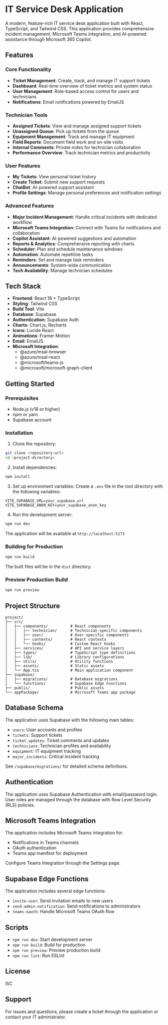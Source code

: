 # IT Service Desk Application

A modern, feature-rich IT service desk application built with React, TypeScript, and Tailwind CSS. This application provides comprehensive incident management, Microsoft Teams integration, and AI-powered assistance through Microsoft 365 Copilot.

## Features

### Core Functionality
- **Ticket Management**: Create, track, and manage IT support tickets
- **Dashboard**: Real-time overview of ticket metrics and system status
- **User Management**: Role-based access control for users and technicians
- **Notifications**: Email notifications powered by EmailJS

### Technician Tools
- **Assigned Tickets**: View and manage assigned support tickets
- **Unassigned Queue**: Pick up tickets from the queue
- **Equipment Management**: Track and manage IT equipment
- **Field Reports**: Document field work and on-site visits
- **Internal Comments**: Private notes for technician collaboration
- **Performance Overview**: Track technician metrics and productivity

### User Features
- **My Tickets**: View personal ticket history
- **Create Ticket**: Submit new support requests
- **ChatBot**: AI-powered support assistant
- **Profile Settings**: Manage personal preferences and notification settings

### Advanced Features
- **Major Incident Management**: Handle critical incidents with dedicated workflow
- **Microsoft Teams Integration**: Connect with Teams for notifications and collaboration
- **Copilot Assistant**: AI-powered suggestions and automation
- **Reports & Analytics**: Comprehensive reporting with charts
- **Scheduler**: Plan and schedule maintenance windows
- **Automation**: Automate repetitive tasks
- **Reminders**: Set and manage task reminders
- **Announcements**: System-wide communication
- **Tech Availability**: Manage technician schedules

## Tech Stack

- **Frontend**: React 18 + TypeScript
- **Styling**: Tailwind CSS
- **Build Tool**: Vite
- **Database**: Supabase
- **Authentication**: Supabase Auth
- **Charts**: Chart.js, Recharts
- **Icons**: Lucide React
- **Animations**: Framer Motion
- **Email**: EmailJS
- **Microsoft Integration**:
  - @azure/msal-browser
  - @azure/msal-react
  - @microsoft/teams-js
  - @microsoft/microsoft-graph-client

## Getting Started

### Prerequisites
- Node.js (v18 or higher)
- npm or yarn
- Supabase account

### Installation

1. Clone the repository:
```bash
git clone <repository-url>
cd <project-directory>
```

2. Install dependencies:
```bash
npm install
```

3. Set up environment variables:
Create a `.env` file in the root directory with the following variables:
```env
VITE_SUPABASE_URL=your_supabase_url
VITE_SUPABASE_ANON_KEY=your_supabase_anon_key
```

4. Run the development server:
```bash
npm run dev
```

The application will be available at `http://localhost:5173`

### Building for Production

```bash
npm run build
```

The built files will be in the `dist` directory.

### Preview Production Build

```bash
npm run preview
```

## Project Structure

```
project/
├── src/
│   ├── components/          # React components
│   │   ├── technician/      # Technician-specific components
│   │   ├── user/            # User-specific components
│   │   ├── contexts/        # React contexts
│   │   └── hooks/           # Custom React hooks
│   ├── services/            # API and service layers
│   ├── types/               # TypeScript type definitions
│   ├── lib/                 # Library configurations
│   ├── utils/               # Utility functions
│   ├── assets/              # Static assets
│   └── App.tsx              # Main application component
├── supabase/
│   ├── migrations/          # Database migrations
│   └── functions/           # Supabase Edge Functions
├── public/                  # Public assets
└── appPackage/              # Microsoft Teams app package
```

## Database Schema

The application uses Supabase with the following main tables:
- `users`: User accounts and profiles
- `tickets`: Support tickets
- `ticket_updates`: Ticket comments and updates
- `technicians`: Technician profiles and availability
- `equipment`: IT equipment tracking
- `major_incidents`: Critical incident tracking

See `/supabase/migrations/` for detailed schema definitions.

## Authentication

The application uses Supabase Authentication with email/password login. User roles are managed through the database with Row Level Security (RLS) policies.

## Microsoft Teams Integration

The application includes Microsoft Teams integration for:
- Notifications in Teams channels
- OAuth authentication
- Teams app manifest for deployment

Configure Teams integration through the Settings page.

## Supabase Edge Functions

The application includes several edge functions:
- `invite-user`: Send invitation emails to new users
- `send-admin-notification`: Send notifications to administrators
- `teams-oauth`: Handle Microsoft Teams OAuth flow

## Scripts

- `npm run dev`: Start development server
- `npm run build`: Build for production
- `npm run preview`: Preview production build
- `npm run lint`: Run ESLint

## License

ISC

## Support

For issues and questions, please create a ticket through the application or contact your IT administrator.
